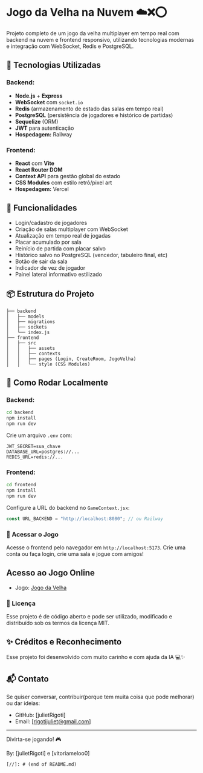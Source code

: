 # Jogo da Velha na Nuvem ☁️❌⭕

Projeto completo de um jogo da velha multiplayer em tempo real com backend na nuvem e frontend responsivo, utilizando tecnologias modernas e integração com WebSocket, Redis e PostgreSQL.

## 🔧 Tecnologias Utilizadas

### Backend:
- **Node.js** + **Express**
- **WebSocket** com `socket.io`
- **Redis** (armazenamento de estado das salas em tempo real)
- **PostgreSQL** (persistência de jogadores e histórico de partidas)
- **Sequelize** (ORM)
- **JWT** para autenticação
- **Hospedagem:** Railway

### Frontend:
- **React** com **Vite**
- **React Router DOM**
- **Context API** para gestão global do estado
- **CSS Modules** com estilo retrô/pixel art
- **Hospedagem:** Vercel

## 🚀 Funcionalidades

- Login/cadastro de jogadores
- Criação de salas multiplayer com WebSocket
- Atualização em tempo real de jogadas
- Placar acumulado por sala
- Reinício de partida com placar salvo
- Histórico salvo no PostgreSQL (vencedor, tabuleiro final, etc)
- Botão de sair da sala
- Indicador de vez de jogador
- Painel lateral informativo estilizado

## 📦 Estrutura do Projeto

```
├── backend
│   ├── models
│   ├── migrations
│   ├── sockets
│   └── index.js
├── frontend
│   ├── src
│   │   ├── assets
│   │   ├── contexts
│   │   ├── pages (Login, CreateRoom, JogoVelha)
│   │   └── style (CSS Modules)
```

## 📝 Como Rodar Localmente

### Backend:
```bash
cd backend
npm install
npm run dev
```

Crie um arquivo `.env` com:
```
JWT_SECRET=sua_chave
DATABASE_URL=postgres://...
REDIS_URL=redis://...
```

### Frontend:
```bash
cd frontend
npm install
npm run dev
```

Configure a URL do backend no `GameContext.jsx`:
```js
const URL_BACKEND = "http://localhost:8080"; // ou Railway
```

### 📱 Acessar o Jogo

Acesse o frontend pelo navegador em `http://localhost:5173`.
Crie uma conta ou faça login, crie uma sala e jogue com amigos!


## Acesso ao Jogo Online

- Jogo: [Jogo da Velha](https://jogo-da-velha-nuvem.vercel.app/)

### 📜 Licença

Esse projeto é de código aberto e pode ser utilizado, modificado e distribuído sob os termos da licença MIT.

## ✨ Créditos e Reconhecimento
Esse projeto foi desenvolvido com muito carinho e com ajuda da IA 💻✨

## 📬 Contato
Se quiser conversar, contribuir(porque tem muita coisa que pode melhorar) ou dar ideias:
- GitHub: [julietRigoti]
- Email: [rigotijuliet@gmail.com]

---

Divirta-se jogando! 🎮

By: [julietRigoti] e [vitoriameloo0]
```
[//]: # (end of README.md)
```

